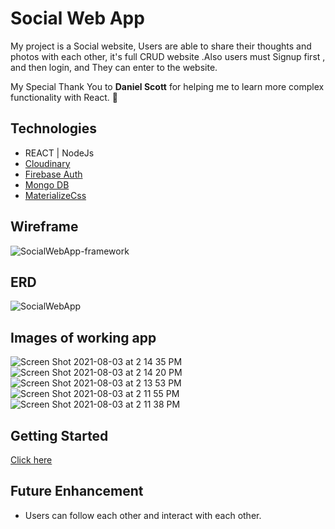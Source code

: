 # Social Web App

My project is a Social website, Users are able to share their thoughts and photos with each other, it's full CRUD website .Also users must Signup first , and then login, and They can enter to the website.

My Special Thank You to <strong>Daniel Scott</strong> for helping me to learn more complex functionality with React. 💫

## Technologies
- REACT | NodeJs
- [Cloudinary](https://cloudinary.com/home-6-4-video-b)
- [Firebase Auth](https://console.cloud.google.com/home/dashboard)
- [Mongo DB](https://www.mongodb.com/)
- [MaterializeCss](https://materializecss.com)

## Wireframe
![SocialWebApp-framework](https://user-images.githubusercontent.com/83556668/124980806-b01d0d00-dfe9-11eb-8955-fb03c49b9dd6.png)

## ERD
![SocialWebApp](https://user-images.githubusercontent.com/83556668/124980878-c88d2780-dfe9-11eb-9efb-2b192e791787.png)

## Images of working app
![Screen Shot 2021-08-03 at 2 14 35 PM](https://user-images.githubusercontent.com/83556668/128087160-024b68f5-969b-45d7-b9ab-eda597fd87ff.png)
![Screen Shot 2021-08-03 at 2 14 20 PM](https://user-images.githubusercontent.com/83556668/128087168-e218f386-0c50-46fa-b775-36fabef8652b.png)
![Screen Shot 2021-08-03 at 2 13 53 PM](https://user-images.githubusercontent.com/83556668/128087177-c9d591de-9ac1-4954-b9ec-23cf5ac3a05e.png)
![Screen Shot 2021-08-03 at 2 11 55 PM](https://user-images.githubusercontent.com/83556668/128087189-539e1751-550f-4173-87fd-fac89e354702.png)
![Screen Shot 2021-08-03 at 2 11 38 PM](https://user-images.githubusercontent.com/83556668/128087204-48be94e9-f42a-4118-8857-b352c7af738e.png)

## Getting Started
[Click here](https://romantic-swanson-1a7733.netlify.app/)

## Future Enhancement
- Users can follow each other and interact with each other.
